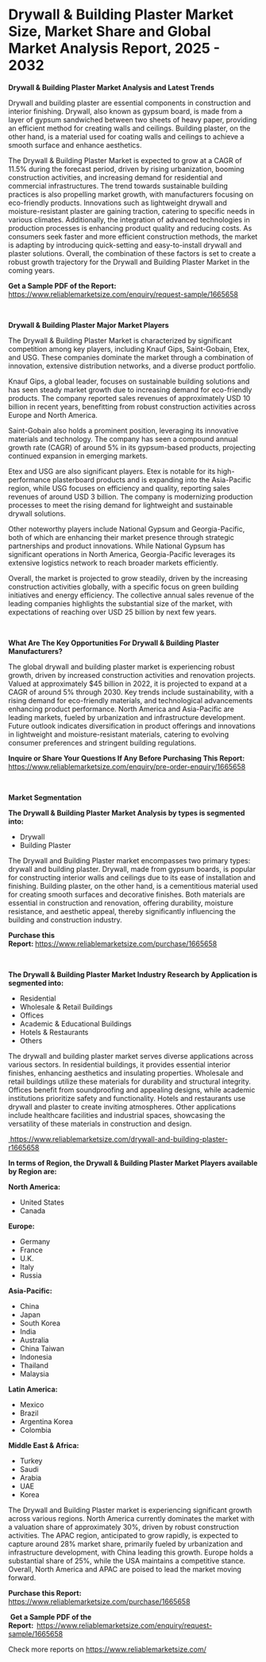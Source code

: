 <p><h1>Drywall & Building Plaster Market Size, Market Share and Global Market Analysis Report, 2025 - 2032</h1></p><p><strong>Drywall & Building Plaster Market Analysis and Latest Trends</strong></p>
<p><p>Drywall and building plaster are essential components in construction and interior finishing. Drywall, also known as gypsum board, is made from a layer of gypsum sandwiched between two sheets of heavy paper, providing an efficient method for creating walls and ceilings. Building plaster, on the other hand, is a material used for coating walls and ceilings to achieve a smooth surface and enhance aesthetics.</p><p>The Drywall & Building Plaster Market is expected to grow at a CAGR of 11.5% during the forecast period, driven by rising urbanization, booming construction activities, and increasing demand for residential and commercial infrastructures. The trend towards sustainable building practices is also propelling market growth, with manufacturers focusing on eco-friendly products. Innovations such as lightweight drywall and moisture-resistant plaster are gaining traction, catering to specific needs in various climates. Additionally, the integration of advanced technologies in production processes is enhancing product quality and reducing costs. As consumers seek faster and more efficient construction methods, the market is adapting by introducing quick-setting and easy-to-install drywall and plaster solutions. Overall, the combination of these factors is set to create a robust growth trajectory for the Drywall and Building Plaster Market in the coming years.</p></p>
<p><strong>Get a Sample PDF of the Report:&nbsp;</strong> <a href="https://www.reliablemarketsize.com/enquiry/request-sample/1665658?utm_campaign=2317&utm_medium=2&utm_source=Github&utm_content=ia&utm_term=31032025&utm_id=drywall-building-plaster">https://www.reliablemarketsize.com/enquiry/request-sample/1665658</a></p>
<p>&nbsp;</p>
<p><strong>Drywall & Building Plaster Major Market Players</strong></p>
<p><p>The Drywall & Building Plaster Market is characterized by significant competition among key players, including Knauf Gips, Saint-Gobain, Etex, and USG. These companies dominate the market through a combination of innovation, extensive distribution networks, and a diverse product portfolio.</p><p>Knauf Gips, a global leader, focuses on sustainable building solutions and has seen steady market growth due to increasing demand for eco-friendly products. The company reported sales revenues of approximately USD 10 billion in recent years, benefitting from robust construction activities across Europe and North America.</p><p>Saint-Gobain also holds a prominent position, leveraging its innovative materials and technology. The company has seen a compound annual growth rate (CAGR) of around 5% in its gypsum-based products, projecting continued expansion in emerging markets.</p><p>Etex and USG are also significant players. Etex is notable for its high-performance plasterboard products and is expanding into the Asia-Pacific region, while USG focuses on efficiency and quality, reporting sales revenues of around USD 3 billion. The company is modernizing production processes to meet the rising demand for lightweight and sustainable drywall solutions.</p><p>Other noteworthy players include National Gypsum and Georgia-Pacific, both of which are enhancing their market presence through strategic partnerships and product innovations. While National Gypsum has significant operations in North America, Georgia-Pacific leverages its extensive logistics network to reach broader markets efficiently.</p><p>Overall, the market is projected to grow steadily, driven by the increasing construction activities globally, with a specific focus on green building initiatives and energy efficiency. The collective annual sales revenue of the leading companies highlights the substantial size of the market, with expectations of reaching over USD 25 billion by next few years.</p></p>
<p>&nbsp;</p>
<p><strong>What Are The Key Opportunities For Drywall & Building Plaster Manufacturers?</strong></p>
<p><p>The global drywall and building plaster market is experiencing robust growth, driven by increased construction activities and renovation projects. Valued at approximately $45 billion in 2022, it is projected to expand at a CAGR of around 5% through 2030. Key trends include sustainability, with a rising demand for eco-friendly materials, and technological advancements enhancing product performance. North America and Asia-Pacific are leading markets, fueled by urbanization and infrastructure development. Future outlook indicates diversification in product offerings and innovations in lightweight and moisture-resistant materials, catering to evolving consumer preferences and stringent building regulations.</p></p>
<p><strong>Inquire or Share Your Questions If Any Before Purchasing This Report:</strong> <a href="https://www.reliablemarketsize.com/enquiry/pre-order-enquiry/1665658?utm_campaign=2317&utm_medium=2&utm_source=Github&utm_content=ia&utm_term=31032025&utm_id=drywall-building-plaster">https://www.reliablemarketsize.com/enquiry/pre-order-enquiry/1665658</a></p>
<p>&nbsp;</p>
<p><strong>Market Segmentation</strong></p>
<p><strong>The Drywall & Building Plaster Market Analysis by types is segmented into:</strong></p>
<p><ul><li>Drywall</li><li>Building Plaster</li></ul></p>
<p><p>The Drywall and Building Plaster market encompasses two primary types: drywall and building plaster. Drywall, made from gypsum boards, is popular for constructing interior walls and ceilings due to its ease of installation and finishing. Building plaster, on the other hand, is a cementitious material used for creating smooth surfaces and decorative finishes. Both materials are essential in construction and renovation, offering durability, moisture resistance, and aesthetic appeal, thereby significantly influencing the building and construction industry.</p></p>
<p><strong>Purchase this Report:&nbsp;</strong><a href="https://www.reliablemarketsize.com/purchase/1665658?utm_campaign=2317&utm_medium=2&utm_source=Github&utm_content=ia&utm_term=31032025&utm_id=drywall-building-plaster">https://www.reliablemarketsize.com/purchase/1665658</a></p>
<p>&nbsp;</p>
<p><strong>The Drywall & Building Plaster Market Industry Research by Application is segmented into:</strong></p>
<p><ul><li>Residential</li><li>Wholesale & Retail Buildings</li><li>Offices</li><li>Academic & Educational Buildings</li><li>Hotels & Restaurants</li><li>Others</li></ul></p>
<p><p>The drywall and building plaster market serves diverse applications across various sectors. In residential buildings, it provides essential interior finishes, enhancing aesthetics and insulating properties. Wholesale and retail buildings utilize these materials for durability and structural integrity. Offices benefit from soundproofing and appealing designs, while academic institutions prioritize safety and functionality. Hotels and restaurants use drywall and plaster to create inviting atmospheres. Other applications include healthcare facilities and industrial spaces, showcasing the versatility of these materials in construction and design.</p></p>
<p><a href="https://www.reliablemarketsize.com/drywall-and-building-plaster-r1665658?utm_campaign=2317&utm_medium=2&utm_source=Github&utm_content=ia&utm_term=31032025&utm_id=drywall-building-plaster">&nbsp;https://www.reliablemarketsize.com/drywall-and-building-plaster-r1665658</a></p>
<p><strong>In terms of Region, the Drywall & Building Plaster Market Players available by Region are:</strong></p>
<p>
    <p> <strong> North America: </strong>
        <ul>
            <li>United States</li>
            <li>Canada</li>
        </ul>
        </p> 
    <p> <strong> Europe: </strong>
        <ul>
            <li>Germany</li>
            <li>France</li>
            <li>U.K.</li>
            <li>Italy</li>
            <li>Russia</li>
        </ul>
        </p> 
    <p> <strong> Asia-Pacific: </strong>
        <ul>
            <li>China</li>
            <li>Japan</li>
            <li>South Korea</li>
            <li>India</li>
            <li>Australia</li>
            <li>China Taiwan</li>
            <li>Indonesia</li>
            <li>Thailand</li>
            <li>Malaysia</li>
        </ul>
        </p> 
    <p> <strong> Latin America: </strong>
        <ul>
            <li>Mexico</li>
            <li>Brazil</li>
            <li>Argentina Korea</li>
            <li>Colombia</li>
        </ul>
        </p> 
    <p> <strong> Middle East & Africa: </strong>
        <ul>
            <li>Turkey</li>
            <li>Saudi</li>
            <li>Arabia</li>
            <li>UAE</li>
            <li>Korea</li>
        </ul>
    </p>
    </p>
<p><p>The Drywall and Building Plaster market is experiencing significant growth across various regions. North America currently dominates the market with a valuation share of approximately 30%, driven by robust construction activities. The APAC region, anticipated to grow rapidly, is expected to capture around 28% market share, primarily fueled by urbanization and infrastructure development, with China leading this growth. Europe holds a substantial share of 25%, while the USA maintains a competitive stance. Overall, North America and APAC are poised to lead the market moving forward.</p></p>
<p><strong>Purchase this Report: </strong><a href="https://www.reliablemarketsize.com/purchase/1665658?utm_campaign=2317&utm_medium=2&utm_source=Github&utm_content=ia&utm_term=31032025&utm_id=drywall-building-plaster">https://www.reliablemarketsize.com/purchase/1665658</a></p>
<p>&nbsp;<strong>Get a Sample PDF of the Report:&nbsp;&nbsp;</strong><a href="https://www.reliablemarketsize.com/enquiry/request-sample/1665658?utm_campaign=2317&utm_medium=2&utm_source=Github&utm_content=ia&utm_term=31032025&utm_id=drywall-building-plaster">https://www.reliablemarketsize.com/enquiry/request-sample/1665658</a></p>
<p><strong></strong></p>
<p>Check more reports on <a href="https://www.reliablemarketsize.com/?utm_campaign=2317&utm_medium=2&utm_source=Github&utm_content=ia&utm_term=31032025&utm_id=drywall-building-plaster">https://www.reliablemarketsize.com/</a></p>